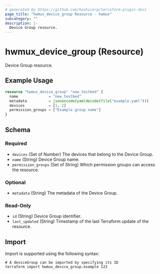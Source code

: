 ```yaml
---
# generated by https://github.com/hashicorp/terraform-plugin-docs
page_title: "hwmux_device_group Resource - hwmux"
subcategory: ""
description: |-
  Device Group resource.
---
```


# hwmux_device_group (Resource)

Device Group resource.

## Example Usage

```terraform
resource "hwmux_device_group" "new_testbed" {
  name              = "new_testbed"
  metadata          = jsonencode(yamldecode(file("example.yaml")))
  devices           = [1, 2]
  permission_groups = ["Example group name"]
}
```

<!-- schema generated by tfplugindocs -->
## Schema

### Required

- `devices` (Set of Number) The devices that belong to the Device Group.
- `name` (String) Device Group name.
- `permission_groups` (Set of String) Which permission groups can access the resource.

### Optional

- `metadata` (String) The metadata of the Device Group.

### Read-Only

- `id` (String) Device Group identifier.
- `last_updated` (String) Timestamp of the last Terraform update of the resource.

## Import

Import is supported using the following syntax:

```shell
# A deviceGroup can be imported by specifying its ID
terraform import hwmux_device_group.example 123
```
